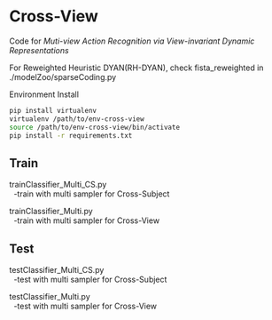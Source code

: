 # Cross-View
Code for *Muti-view Action Recognition via View-invariant Dynamic Representations*

For Reweighted Heuristic DYAN(RH-DYAN), check fista_reweighted in ./modelZoo/sparseCoding.py

Environment Install

```bash
pip install virtualenv
virtualenv /path/to/env-cross-view
source /path/to/env-cross-view/bin/activate
pip install -r requirements.txt
```

## Train
trainClassifier_Multi_CS.py \
&nbsp; -train with multi sampler for Cross-Subject


trainClassifier_Multi.py \
&nbsp; -train with multi sampler for Cross-View

## Test 
testClassifier_Multi_CS.py \
&nbsp; -test with multi sampler for Cross-Subject


testClassifier_Multi.py \
&nbsp; -test with multi sampler for Cross-View
